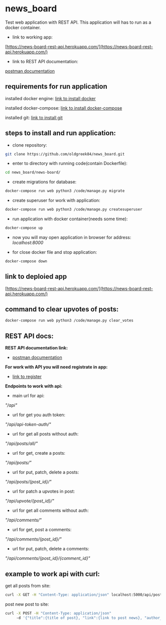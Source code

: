 # news_board
Test web application with REST API.
This application will has to run as a docker container.

- link to working app:

[https://news-board-rest-api.herokuapp.com/](https://news-board-rest-api.herokuapp.com/)

- link to REST API documentation:

[postman documentation](https://documenter.getpostman.com/view/11911939/T17Kc667?version=latest)



## requirements for run application
installed docker engine:
[link to install docker](https://docs.docker.com/engine/install/)

installed docker-compose:
[link to install docker-compose](https://docs.docker.com/compose/install/)

installed git:
[link to install git](https://git-scm.com/downloads)

## steps to install and run application:
* clone repository:
```bash
git clone https://github.com/oldgreek84/news_board.git
```
* enter to directory with running code(contain Dockerfile):
```bash
cd news_board/news-board/
```
* create migrations for database:
```bash
docker-compose run web python3 /code/manage.py migrate
```
* create superuser for work with application:
```bash
docker-compose run web python3 /code/manage.py createsuperuser
```
* run application with docker container(needs some time):
```bash
docker-compose up
```
* now you will may open application in browser for address:
*localhost:8000*

* for close docker file and stop application:
```bash
docker-compose down
```
## link to deploied app

[https://news-board-rest-api.herokuapp.com/](https://news-board-rest-api.herokuapp.com/)

## command to clear upvotes of posts:
```bash
docker-compose run web python3 /code/manage.py clear_votes
```

## REST API docs:

**REST API documentation link:**

- [postman documentation](https://documenter.getpostman.com/view/11911939/T17Kc667?version=latest)

**For work with API you will need registrate in app:**

- [link to register](https://news-board-rest-api.herokuapp.com/accounts/register)

**Endpoints to work with api:**

- main url for api: 

*"/api"*

- url for get you auth token:

*"/api/api-token-auth/"*

- url for get all posts without auth:

*"/api/posts/all/"*

- url for get, create a posts:

*"/api/posts/"*

- url for put, patch, delete a posts:

*"/api/posts/{post_id}/"*

- url for patch a upvotes in post:

*"/api/upvote/{post_id}/"*

- url for get all comments without auth:

*"/api/comments/"*

- url for get, post a comments:

*"/api/comments/{post_id}/"*

- url for put, patch, delete a comments:

*"/api/comments/{post_id}/{comment_id}"*

## example to work api with curl:
get all posts from site:
```bash
curl -X GET -H "Content-Type: application/json" localhost:5000/api/posts/
```
post new post to site:
```bash
curl -X POST -H "Content-Type: application/json"
     -d '{"title":{title of post}, "link":{link to post news}, "author_name":{author name}' {url}/api/posts/
```
